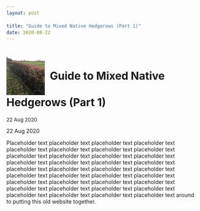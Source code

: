 ```yaml
---
layout: post

title: "Guide to Mixed Native Hedgerows (Part 1)"
date: 2020-08-22
---
```

<h1><img src="/assets/images/nativehedge1-100.JPG" style="vertical-align: middle;" width="100px"/><span style="vertical-align: middle;">&nbsp; Guide to Mixed Native Hedgerows (Part 1)</span></h1>

<p style="font-size:13px">22 Aug 2020</p>
22 Aug 2020

Placeholder text placeholder text placeholder text placeholder text placeholder text placeholder text placeholder text placeholder text placeholder text placeholder text placeholder text placeholder text placeholder text placeholder text placeholder text placeholder text placeholder text placeholder text placeholder text placeholder text placeholder text placeholder text placeholder text placeholder text placeholder text placeholder text placeholder text placeholder text placeholder text placeholder text placeholder text placeholder text placeholder text placeholder text placeholder text placeholder text around to putting this old website together. 


